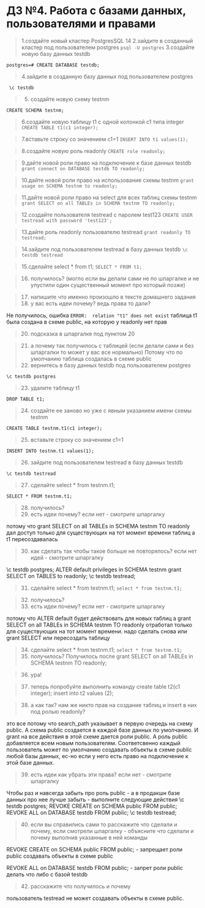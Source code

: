 # ДЗ №4. Работа с базами данных, пользователями и правами

> 1.создайте новый кластер PostgresSQL 14
> 2.зайдите в созданный кластер под пользователем postgres
``` psql -U postgres ```
> 3.создайте новую базу данных testdb

``` postgres=# CREATE DATABASE testdb; ```

> 4.зайдите в созданную базу данных под пользователем postgres

``` \c testdb```
> 5. создайте новую схему testnm

```CREATE SCHEMA testnm;```

> 6.создайте новую таблицу t1 с одной колонкой c1 типа integer
```CREATE TABLE t1(c1 integer);```


> 7.вставьте строку со значением c1=1
``` INSERT INTO t1 values(1); ```

> 8.создайте новую роль readonly
```CREATE role readonly;```

> 9.дайте новой роли право на подключение к базе данных testdb
```grant connect on DATABASE testdb TO readonly;```

> 10.дайте новой роли право на использование схемы testnm
```grant usage on SCHEMA testnm to readonly;```

> 11.дайте новой роли право на select для всех таблиц схемы testnm
```grant SELECT on all TABLEs in SCHEMA testnm TO readonly;```

> 12.создайте пользователя testread с паролем test123
```CREATE USER testread with password 'test123';```

>13.дайте роль readonly пользователю testread
```grant readonly TO testread;```

> 14.зайдите под пользователем testread в базу данных testdb
```\c testdb testread```

> 15.сделайте select * from t1;
```SELECT * FROM t1;```


> 16. получилось? (могло если вы делали сами не по шпаргалке и не упустили один существенный момент про который позже)

> 17. напишите что именно произошло в тексте домашнего задания
> 18. у вас есть идеи почему? ведь права то дали?

Не получилось, ошибка ```ERROR:  relation "t1" does not exist```
таблица t1 была создана в схеме public, на которую у readonly нет прав

> 20. подсказка в шпаргалке под пунктом 20

> 21. а почему так получилось с таблицей (если делали сами и без шпаргалки то может у вас все нормально)
Потому что по умолчанию таблица создалась в схеме public
> 22. вернитесь в базу данных testdb под пользователем postgres

 ```\c testdb postgres```

> 23. удалите таблицу t1

```DROP TABLE t1;```

> 24. создайте ее заново но уже с явным указанием имени схемы testnm

```CREATE TABLE testnm.t1(c1 integer);```

> 25. вставьте строку со значением c1=1

```INSERT INTO testnm.t1 values(1);```

> 26. зайдите под пользователем testread в базу данных testdb

```\c testdb testread```

> 27. сделайте select * from testnm.t1;

```SELECT * FROM testnm.t1;```

> 28. получилось?
> 29. есть идеи почему? если нет - смотрите шпаргалку

 потому что grant SELECT on all TABLEs in SCHEMA testnm TO readonly дал доступ только для существующих на тот момент времени таблиц а t1 пересоздавалась

> 30. как сделать так чтобы такое больше не повторялось? если нет идей - смотрите шпаргалку

\c testdb postgres; 
ALTER default privileges in SCHEMA testnm grant SELECT on TABLES to readonly; 
\c testdb testread;

> 31. сделайте select * from testnm.t1;
```select * from testnm.t1;```

> 32. получилось?
> 33. есть идеи почему? если нет - смотрите шпаргалку

потому что ALTER default будет действовать для новых таблиц а grant SELECT on all TABLEs in SCHEMA testnm TO readonly отработал только для существующих на тот момент времени. надо сделать снова или grant SELECT или пересоздать таблицу

> 34. сделайте select * from testnm.t1;
```select * from testnm.t1;```
> 35. получилось?
Получилось после grant SELECT on all TABLEs in SCHEMA testnm TO readonly;

> 36. ура!

> 37. теперь попробуйте выполнить команду create table t2(c1 integer); insert into t2 values (2);

> 38. а как так? нам же никто прав на создание таблиц и insert в них под ролью readonly?

это все потому что search_path указывает в первую очередь на схему public. 
А схема public создается в каждой базе данных по умолчанию. 
И grant на все действия в этой схеме дается роли public. 
А роль public добавляется всем новым пользователям. 
Соответсвенно каждый пользователь может по умолчанию создавать объекты в схеме public любой базы данных, 
ес-но если у него есть право на подключение к этой базе данных. 

> 39. есть идеи как убрать эти права? если нет - смотрите шпаргалку

Чтобы раз и навсегда забыть про роль public - а в продакшн базе данных про нее лучше забыть - выполните следующие действия 
\c testdb postgres; 
REVOKE CREATE on SCHEMA public FROM public; 
REVOKE ALL on DATABASE testdb FROM public; 
\c testdb testread; 

> 40. если вы справились сами то расскажите что сделали и почему, если смотрели шпаргалку - объясните что сделали и почему выполнив указанные в ней команды

REVOKE CREATE on SCHEMA public FROM public; - запрещает роли public создавать объекты в схеме public

REVOKE ALL on DATABASE testdb FROM public; - запрет роли public делать что либо с базой testdb

> 42. расскажите что получилось и почему

 пользователь testread не может создавать объекты в схеме public.